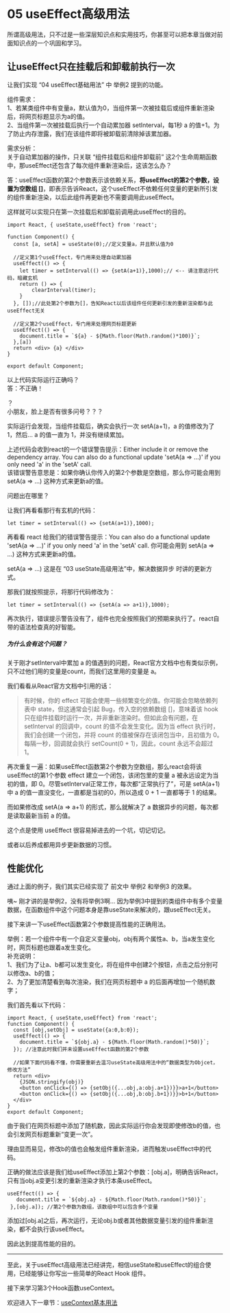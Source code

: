 # 05 useEffect高级用法

所谓高级用法，只不过是一些深层知识点和实用技巧，你甚至可以把本章当做对前面知识点的一个巩固和学习。  

## 让useEffect只在挂载后和卸载前执行一次

让我们实现 “04 useEffect基础用法” 中 举例2 提到的功能。

组件需求：  
1、若某类组件中有变量a，默认值为0，当组件第一次被挂载后或组件重新渲染后，将网页标题显示为a的值。  
2、当组件第一次被挂载后执行一个自动累加器 setInterval，每1秒 a 的值+1。为了防止内存泄露，我们在该组件即将被卸载前清除掉该累加器。    

需求分析：  
关于自动累加器的操作，只关联 “组件挂载后和组件卸载前” 这2个生命周期函数中，那useEffect还包含了每次组件重新渲染后，这该怎么办？  

答：useEffect函数的第2个参数表示该依赖关系，**将useEffect的第2个参数，设置为空数组 []**，即表示告诉React，这个useEffect不依赖任何变量的更新所引发的组件重新渲染，以后此组件再更新也不需要调用此useEffect。

这样就可以实现只在第一次挂载后和卸载前调用此useEffect的目的。    

    import React, { useState,useEffect} from 'react';
    
    function Component() {
      const [a, setA] = useState(0);//定义变量a，并且默认值为0
    
      //定义第1个useEffect，专门用来处理自动累加器
      useEffect(() => {
        let timer = setInterval(() => {setA(a+1)},1000);// <-- 请注意这行代码，暗藏玄机
        return () => {
            clearInterval(timer);
        }
      }, []);//此处第2个参数为[]，告知React以后该组件任何更新引发的重新渲染都与此useEffect无关
    
      //定义第2个useEffect，专门用来处理网页标题更新
      useEffect(() => {
        document.title = `${a} - ${Math.floor(Math.random()*100)}`;
      },[a])
      return <div> {a} </div>
    }
    
    export default Component;

以上代码实际运行正确吗？  
答：不正确！

？  
小朋友，脸上是否有很多问号？？？  

实际运行会发现，当组件挂载后，确实会执行一次 setA(a+1)，a 的值修改为了 1，然后... a 的值一直为 1，并没有继续累加。  

上述代码会收到react的一个错误警告提示：Either include it or remove the dependency array. You can also do a functional update 'setA(a => ...)' if you only need 'a' in the 'setA' call.  
该错误警告意思是：如果你确认你传入的第2个参数是空数组，那么你可能会用到 setA(a => ...) 这种方式来更新a的值。  

问题出在哪里？  

让我们再看看那行有玄机的代码：  

    let timer = setInterval(() => {setA(a+1)},1000);  

再看看 react 给我们的错误警告提示：You can also do a functional update 'setA(a => ...)' if you only need 'a' in the 'setA' call.  你可能会用到 setA(a => ...) 这种方式来更新a的值。

setA(a => ...)  这是在 “03 useState高级用法”中，解决数据异步 时讲的更新方式。

那我们就按照提示，将那行代码修改为：  

    let timer = setInterval(() => {setA(a => a+1)},1000);  

再次执行，错误提示警告没有了，组件也完全按照我们的预期来执行了。react自带的语法检查真的好智能。    

##### 为什么会有这个问题？
关于刚才setInterval中累加 a 的值遇到的问题，React官方文档中也有类似示例，只不过他们用的变量是count，而我们这里用的变量是 a。

我们看看从React官方文档中引用的话：  
> 有时候，你的 effect 可能会使用一些频繁变化的值。你可能会忽略依赖列表中 state，但这通常会引起 Bug，传入空的依赖数组 []，意味着该 hook 只在组件挂载时运行一次，并非重新渲染时。但如此会有问题，在 setInterval 的回调中，count 的值不会发生变化。因为当 effect 执行时，我们会创建一个闭包，并将 count 的值被保存在该闭包当中，且初值为 0。每隔一秒，回调就会执行 setCount(0 + 1)，因此，count 永远不会超过 1。

再次重复一遍：如果useEffect函数第2个参数为空数组，那么react会将该useEffect的第1个参数 effect 建立一个闭包，该闭包里的变量 a 被永远设定为当初的值，即 0。尽管setInterval正常工作，每次都“正常执行了”，可是 setA(a+1)中 a 的值一直没变化，一直都是当初的0，所以造成 0 + 1 一直都等于 1 的结果。

而如果修改成 setA(a => a+1) 的形式，那么就解决了 a 数据异步的问题，每次都是读取最新当前 a 的值。

这个点是使用 useEffect 很容易掉进去的一个坑，切记切记。

或者以后养成都用异步更新数据的习惯。  


## 性能优化

通过上面的例子，我们其实已经实现了 前文中 举例2 和举例3 的效果。

咦~ 刚才讲的是举例2，没有将举例3啊... 因为举例3中提到的类组件中有多个变量数据，在函数组件中这个问题本身是靠useState来解决的，跟useEffect无关。  

接下来讲一下useEffect函数第2个参数提高性能的正确用法。

举例：若一个组件中有一个自定义变量obj，obj有两个属性a、b，当a发生变化时，网页标题也跟着a发生变化。  
补充说明：  
1、我们为了让a、b都可以发生变化，将在组件中创建2个按钮，点击之后分别可以修改a、b的值；  
2、为了更加清楚看到每次渲染，我们在网页标题中 a 的后面再增加一个随机数字；  

我们首先看以下代码：  

    import React, { useState,useEffect} from 'react';
    function Component() {
      const [obj,setObj] = useState({a:0,b:0});
      useEffect(() => {
        document.title = `${obj.a} - ${Math.floor(Math.random()*50)}`;
      }); //注意此时我们并未设置useEffect函数的第2个参数
    
      //如果下面代码看不懂，你需要重新去温习useState高级用法中的“数据类型为Objcet，修改方法”
      return <div>
        {JSON.stringify(obj)}
        <button onClick={() => {setObj({...obj,a:obj.a+1})}}>a+1</button> 
        <button onClick={() => {setObj({...obj,b:obj.b+1})}}>b+1</button>
      </div>
    }
    export default Component;

由于我们在网页标题中添加了随机数，因此实际运行你会发现即使修改b的值，也会引发网页标题重新“变更一次”。  

理由显而易见，修改b的值也会触发组件重新渲染，进而触发useEffect中的代码。

正确的做法应该是我们给useEffect添加上第2个参数：[obj.a]，明确告诉React，只有当obj.a变更引发的重新渲染才执行本条useEffect。

    useEffect(() => {
       document.title = `${obj.a} - ${Math.floor(Math.random()*50)}`;
     },[obj.a]); //第2个参数为数组，该数组中可以包含多个变量

添加过[obj.a]之后，再次运行，无论obj.b或者其他数据变量引发的组件重新渲染，都不会执行该useEffect。

因此达到提高性能的目的。  


---

至此，关于useEffect高级用法已经讲完，相信useState和useEffect的组合使用，已经能够让你写出一些简单的React Hook 组件。    

接下来学习第3个Hook函数useContext。

欢迎进入下一章节：[useContext基本用法](https://github.com/puxiao/react-hook-tutorial/blob/master/06%20useContext%E5%9F%BA%E7%A1%80%E7%94%A8%E6%B3%95.md)
